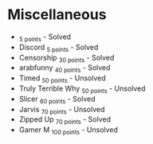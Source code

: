 # Miscellaneous

*  <sub>5 points</sub> - Solved
* Discord <sub>5 points</sub> - Solved
* Censorship <sub>30 points</sub> - Solved
* arabfunny <sub>40 points</sub> - Solved
* Timed <sub>50 points</sub> - Unsolved
* Truly Terrible Why <sub>50 points</sub> - Unsolved
* Slicer <sub>60 points</sub> - Solved
* Jarvis <sub>70 points</sub> - Unsolved
* Zipped Up <sub>70 points</sub> - Solved
* Gamer M <sub>100 points</sub> - Unsolved
